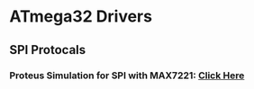 # ATmega32 Drivers
## SPI Protocals
### Proteus Simulation for SPI with MAX7221: [Click Here](https://drive.google.com/file/d/1pmPwq_FivnOalanbPDMJmR_b38SKhiKy/view)